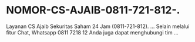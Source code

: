 # NOMOR-CS-AJAIB-0811-721-812-.
Layanan CS Ajaib Sekuritas Saham 24 Jam (0811-721-812). ... Selain melalui fitur Chat, Whatsapp 0811 7218 12 Anda juga dapat menghubungi tim ...
